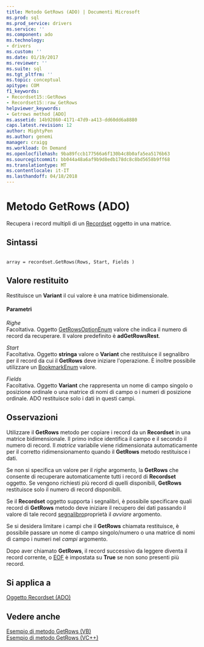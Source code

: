 ```yaml
---
title: Metodo GetRows (ADO) | Documenti Microsoft
ms.prod: sql
ms.prod_service: drivers
ms.service: ''
ms.component: ado
ms.technology:
- drivers
ms.custom: ''
ms.date: 01/19/2017
ms.reviewer: ''
ms.suite: sql
ms.tgt_pltfrm: ''
ms.topic: conceptual
apitype: COM
f1_keywords:
- Recordset15::GetRows
- Recordset15::raw_GetRows
helpviewer_keywords:
- Getrows method [ADO]
ms.assetid: 14b92860-4171-47d9-a413-dd60dd6a8880
caps.latest.revision: 12
author: MightyPen
ms.author: genemi
manager: craigg
ms.workload: On Demand
ms.openlocfilehash: 9ba89fccb177566a6f130b4c8b0afa5ea5176b63
ms.sourcegitcommit: bb044a48a6af9b9d8edb178dc8c8bd5658b9ff68
ms.translationtype: MT
ms.contentlocale: it-IT
ms.lasthandoff: 04/18/2018
---
```

# <a name="getrows-method-ado"></a>Metodo GetRows (ADO)
Recupera i record multipli di un [Recordset](../../../ado/reference/ado-api/recordset-object-ado.md) oggetto in una matrice.  
  
## <a name="syntax"></a>Sintassi  
  
```  
  
array = recordset.GetRows(Rows, Start, Fields )  
```  
  
## <a name="return-value"></a>Valore restituito  
 Restituisce un **Variant** il cui valore è una matrice bidimensionale.  
  
#### <a name="parameters"></a>Parametri  
 *Righe*  
 Facoltativa. Oggetto [GetRowsOptionEnum](../../../ado/reference/ado-api/getrowsoptionenum.md) valore che indica il numero di record da recuperare. Il valore predefinito è **adGetRowsRest**.  
  
 *Start*  
 Facoltativa. Oggetto **stringa** valore o **Variant** che restituisce il segnalibro per il record da cui il **GetRows** deve iniziare l'operazione. È inoltre possibile utilizzare un [BookmarkEnum](../../../ado/reference/ado-api/bookmarkenum.md) valore.  
  
 *Fields*  
 Facoltativa. Oggetto **Variant** che rappresenta un nome di campo singolo o posizione ordinale o una matrice di nomi di campo o i numeri di posizione ordinale. ADO restituisce solo i dati in questi campi.  
  
## <a name="remarks"></a>Osservazioni  
 Utilizzare il **GetRows** metodo per copiare i record da un **Recordset** in una matrice bidimensionale. Il primo indice identifica il campo e il secondo il numero di record. Il *matrice* variabile viene ridimensionata automaticamente per il corretto ridimensionamento quando il **GetRows** metodo restituisce i dati.  
  
 Se non si specifica un valore per il *righe* argomento, la **GetRows** che consente di recuperare automaticamente tutti i record di **Recordset** oggetto. Se vengono richiesti più record di quelli disponibili, **GetRows** restituisce solo il numero di record disponibili.  
  
 Se il **Recordset** oggetto supporta i segnalibri, è possibile specificare quali record di **GetRows** metodo deve iniziare il recupero dei dati passando il valore di tale record [segnalibro](../../../ado/reference/ado-api/bookmark-property-ado.md)proprietà il *avviare* argomento.  
  
 Se si desidera limitare i campi che il **GetRows** chiamata restituisce, è possibile passare un nome di campo singolo/numero o una matrice di nomi di campo i numeri nel *campi* argomento.  
  
 Dopo aver chiamato **GetRows**, il record successivo da leggere diventa il record corrente, o [EOF](../../../ado/reference/ado-api/bof-eof-properties-ado.md) è impostata su **True** se non sono presenti più record.  
  
## <a name="applies-to"></a>Si applica a  
 [Oggetto Recordset (ADO)](../../../ado/reference/ado-api/recordset-object-ado.md)  
  
## <a name="see-also"></a>Vedere anche  
 [Esempio di metodo GetRows (VB)](../../../ado/reference/ado-api/getrows-method-example-vb.md)   
 [Esempio di metodo GetRows (VC++)](../../../ado/reference/ado-api/getrows-method-example-vc.md)   
